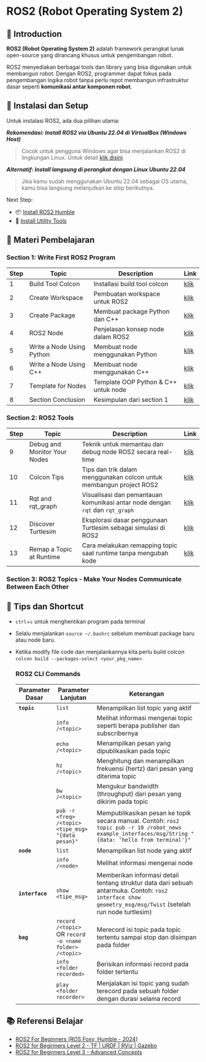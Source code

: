 # ROS2 (Robot Operating System 2)

## 📌 Introduction

**ROS2 (Robot Operating System 2)** adalah framework perangkat lunak open-source yang dirancang khusus untuk pengembangan robot.

ROS2 menyediakan berbagai tools dan library yang bisa digunakan untuk membangun robot. Dengan ROS2, programmer dapat fokus pada pengembangan logika robot tanpa perlu repot membangun infrastruktur dasar seperti **komunikasi antar komponen robot**.

## 🧩 Instalasi dan Setup
Untuk instalasi ROS2, ada dua pilihan utama:

***Rekomendasi: Install ROS2 via Ubuntu 22.04 di VirtualBox (Windows Host)***
> Cocok untuk pengguna Windows agar bisa menjalankan ROS2 di lingkungan Linux. Untuk detail [klik disini](/windows_host/)

***Alternatif: Install langsung di perangkat dengan Linux Ubuntu 22.04***
> Jika kamu sudah menggunakan Ubuntu 22.04 sebagai OS utama, kamu bisa langsung melanjutkan ke step berikutnya.

Next Step:
- 📦 [Install ROS2 Humble](/humble/)
- 🔧 [Install Utility Tools](/utility/)

## 📘 Materi Pembelajaran

### Section 1: Write First ROS2 Program
| Step | Topic                     | Description                            | Link                                               |
|------|---------------------------|----------------------------------------|----------------------------------------------------|
| 1    | Build Tool Colcon         | Installasi build tool colcon              | [klik](/section1_write_ros2/01_build_tool_colcon/) |
| 2    | Create Workspace          | 	Pembuatan workspace untuk ROS2         | [klik](/section1_write_ros2/02_create_workspace/)  |
| 3    | Create Package            | Membuat package Python dan C++       | [klik](/section1_write_ros2/03_create_package/)    |
| 4    | ROS2 Node                 | Penjelasan konsep node dalam ROS2     | [klik](/section1_write_ros2/04_ros2_node/)         |
| 5    | Write a Node Using Python | 	Membuat node menggunakan Python             | [klik](/section1_write_ros2/05_python_node/)       |
| 6    | Write a Node Using C++    | 	Membuat node menggunakan C++                | [klik](/section1_write_ros2/06_cpp_node/)          |
| 7    | Template for Nodes        | 	Template OOP Python & C++ untuk node | [klik](/section1_write_ros2/07_template_node/)     |
| 8    | Section Conclusion        | 	Kesimpulan dari section 1              | [klik](/section1_write_ros2/08_conclusion/)        |

### Section 2: ROS2 Tools
| Step | Topic                     | Description                                                                 | Link                                                              |
|------|---------------------------|-----------------------------------------------------------------------------|-------------------------------------------------------------------|
| 9    | Debug and Monitor Your Nodes | Teknik untuk memantau dan debug node ROS2 secara real-time                    | [klik](/section2_tools/09_debug_monitor_nodes/)          |
| 10   | Colcon Tips               | Tips dan trik dalam menggunakan colcon untuk membangun project ROS2        | [klik](/section2_tools/10_colcon_tips/)                  |
| 11   | Rqt and rqt_graph         | Visualisasi dan pemantauan komunikasi antar node dengan `rqt` dan `rqt_graph` | [klik](/section2_tools/11_rqt_and_rqt_graph/)            |
| 12   | Discover Turtlesim        | Eksplorasi dasar penggunaan Turtlesim sebagai simulasi di ROS2             | [klik](/section2_tools/12_discover_turtlesim/)           |
| 13   | Remap a Topic at Runtime  | Cara melakukan remapping topic saat runtime tanpa mengubah kode             | [klik](/section2_tools/13_remap_topic_runtime/)          |

### Section 3: ROS2 Topics - Make Your Nodes Communicate Between Each Other

## 🧠 Tips dan Shortcut

* `ctrl`+`c` untuk menghentikan program pada terminal
* Selalu menjalankan `source ~/.bashrc` sebelum membuat package baru atau node baru.
* Ketika modify file code dan menjalankannya kita perlu build colcon `colcon build --packages-select <your_pkg_name>`.
    ### ROS2 CLI Commands

    | Parameter Dasar | Parameter Lanjutan | Keterangan |
    |----------------|-------------------|------------|
    | **`topic`** | `list` | Menampilkan list topic yang aktif |
    | | `info /<topic>` | Melihat informasi mengenai topic seperti berapa publisher dan subscribernya |
    | | `echo /<topic>` | Menampilkan pesan yang dipublikasikan pada topic |
    | | `hz /<topic>` | Menghitung dan menampilkan frekuensi (hertz) dari pesan yang diterima topic |
    | | `bw /<topic>` | Mengukur bandwidth (throughput) dari pesan yang dikirim pada topic |
    | | `pub -r <freq> /<topic> <tipe_msg> "{data pesan}"` | Mempublikasikan pesan ke topik secara manual. Contoh: `ros2 topic pub -r 10 /robot_news example_interfaces/msg/String "{data: 'hello from terminal'}"` |
    | **`node`** | `list` | Menampilkan list node yang aktif |
    | | `info /<node>` | Melihat informasi mengenai node |
    | **`interface`** | `show <tipe_msg>` | Memberikan informasi detail tentang struktur data dari sebuah antarmuka. Contoh: `ros2 interface show geometry_msg/msg/Twist` (setelah run node turtlesim) |
    | **`bag`** | `record /<topic>` OR `record -o <name folder> /<topic>` | Merecord isi topic pada topic tertentu sampai stop dan disimpan pada folder |
    | | `info <folder recorded>` | Berisikan informasi record pada folder tertentu |
    | | `play <folder recorder>` | Menjalakan isi topic yang sudah terecord pada sebuah folder dengan durasi selama record |

## 📚 Referensi Belajar

- [ROS2 For Beginners (ROS Foxy, Humble - 2024)](https://www.udemy.com/course/ros2-for-beginners/)
- [ROS2 for Beginners Level 2 - TF | URDF | RViz | Gazebo](https://www.udemy.com/course/ros2-tf-urdf-rviz-gazebo/)
- [ROS2 for Beginners Level 3 - Advanced Concepts](https://www.udemy.com/course/ros2-advanced-core-concepts/)
